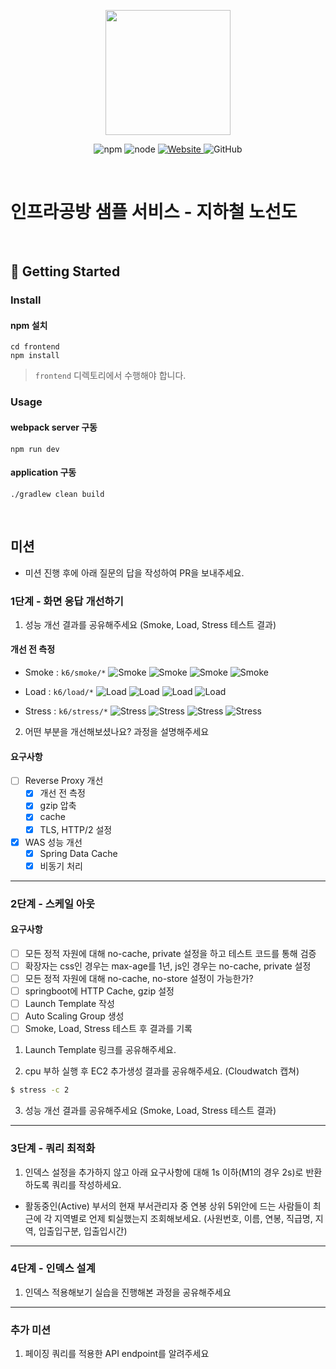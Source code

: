 <p align="center">
    <img width="200px;" src="https://raw.githubusercontent.com/woowacourse/atdd-subway-admin-frontend/master/images/main_logo.png"/>
</p>
<p align="center">
  <img alt="npm" src="https://img.shields.io/badge/npm-%3E%3D%205.5.0-blue">
  <img alt="node" src="https://img.shields.io/badge/node-%3E%3D%209.3.0-blue">
  <a href="https://edu.nextstep.camp/c/R89PYi5H" alt="nextstep atdd">
    <img alt="Website" src="https://img.shields.io/website?url=https%3A%2F%2Fedu.nextstep.camp%2Fc%2FR89PYi5H">
  </a>
  <img alt="GitHub" src="https://img.shields.io/github/license/next-step/atdd-subway-service">
</p>

<br>

# 인프라공방 샘플 서비스 - 지하철 노선도

<br>

## 🚀 Getting Started

### Install
#### npm 설치
```
cd frontend
npm install
```
> `frontend` 디렉토리에서 수행해야 합니다.

### Usage
#### webpack server 구동
```
npm run dev
```
#### application 구동
```
./gradlew clean build
```
<br>

## 미션

* 미션 진행 후에 아래 질문의 답을 작성하여 PR을 보내주세요.


### 1단계 - 화면 응답 개선하기
1. 성능 개선 결과를 공유해주세요 (Smoke, Load, Stress 테스트 결과)

#### 개선 전 측정
- Smoke : `k6/smoke/*`
![Smoke](k6/smoke/before_smoke_k6.png)
![Smoke](k6/smoke/after_smoke_k6.png)
![Smoke](k6/smoke/before_smoke_grafana.png)
![Smoke](k6/smoke/after_smoke_grafana.png)

- Load : `k6/load/*`
![Load](k6/load/before_load_k6.png)
![Load](k6/load/after_load_k6.png)
![Load](k6/load/before_load_grafana.png)
![Load](k6/load/after_load_grafana.png)

- Stress : `k6/stress/*`
![Stress](k6/stress/before_stress_k6.png)
![Stress](k6/stress/after_stress_k6.png)
![Stress](k6/stress/before_stress_grafana.png)
![Stress](k6/stress/after_stress_grafana.png)

2. 어떤 부분을 개선해보셨나요? 과정을 설명해주세요

#### 요구사항
- [ ] Reverse Proxy 개선
  - [x] 개선 전 측정 
  - [x] gzip 압축
  - [x] cache
  - [x] TLS, HTTP/2 설정
- [x] WAS 성능 개선
  - [x] Spring Data Cache
  - [x] 비동기 처리

---

### 2단계 - 스케일 아웃

#### 요구사항
- [ ] 모든 정적 자원에 대해 no-cache, private 설정을 하고 테스트 코드를 통해 검증
- [ ] 확장자는 css인 경우는 max-age를 1년, js인 경우는 no-cache, private 설정
- [ ] 모든 정적 자원에 대해 no-cache, no-store 설정이 가능한가?
- [ ] springboot에 HTTP Cache, gzip 설정
- [ ] Launch Template 작성
- [ ] Auto Scaling Group 생성
- [ ] Smoke, Load, Stress 테스트 후 결과를 기록

1. Launch Template 링크를 공유해주세요.

2. cpu 부하 실행 후 EC2 추가생성 결과를 공유해주세요. (Cloudwatch 캡쳐)

```sh
$ stress -c 2
```

3. 성능 개선 결과를 공유해주세요 (Smoke, Load, Stress 테스트 결과)

---

### 3단계 - 쿼리 최적화

1. 인덱스 설정을 추가하지 않고 아래 요구사항에 대해 1s 이하(M1의 경우 2s)로 반환하도록 쿼리를 작성하세요.

- 활동중인(Active) 부서의 현재 부서관리자 중 연봉 상위 5위안에 드는 사람들이 최근에 각 지역별로 언제 퇴실했는지 조회해보세요. (사원번호, 이름, 연봉, 직급명, 지역, 입출입구분, 입출입시간)

---

### 4단계 - 인덱스 설계

1. 인덱스 적용해보기 실습을 진행해본 과정을 공유해주세요

---

### 추가 미션

1. 페이징 쿼리를 적용한 API endpoint를 알려주세요

